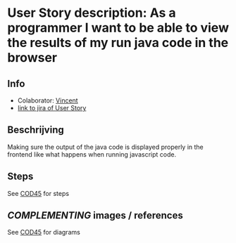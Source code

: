 # User Story description: As a programmer I want to be able to view the results of my run java code in the browser


## Info
* Colaborator: [Vincent](https://github.com/webbasedcode/documentation/blob/main/doc/members/Vincent.md) 
* [link to jira of User Story](https://codelaborative.atlassian.net/browse/COD-53)


## Beschrijving 
Making sure the output of the java code is displayed properly in the frontend like what happens when running javascript code.


## Steps
See [COD45](https://github.com/webbasedcode/documentation/edit/main/doc/user_stories/COD45.md) for steps


## *COMPLEMENTING* images / references
See [COD45](https://github.com/webbasedcode/documentation/edit/main/doc/user_stories/COD45.md) for diagrams
